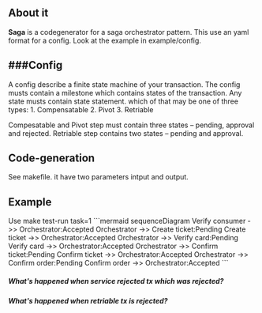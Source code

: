 <h2>About it</h2>
<b>Saga</b> is a codegenerator for a saga orchestrator pattern. This use an yaml format for a config. Look at the example in example/config.

<h2>###Config</h2>
A config describe a finite state machine of your transaction.
The config musts contain a milestone which contains states of the transaction.
Any state musts contain state statement.
which of that may be one of three types:
1. Compensatable 
2. Pivot
3. Retriable

Compesatable and Pivot step must contain three states – pending, approval and rejected.
Retriable step contains two states – pending and approval. 

<h2>Code-generation </h2>
See makefile.
it have two parameters intput and output.


<h2>Example</h2>
Use make test-run task=1
```mermaid
sequenceDiagram
  Verify consumer ->> Orchestrator:Accepted
  Orchestrator ->> Create ticket:Pending
  Create ticket ->> Orchestrator:Accepted
  Orchestrator ->> Verify card:Pending
  Verify card ->> Orchestrator:Accepted
  Orchestrator ->> Confirm ticket:Pending
  Confirm ticket ->> Orchestrator:Accepted
  Orchestrator ->> Confirm order:Pending
  Confirm order ->> Orchestrator:Accepted
```
<h5>What's happened when service rejected tx which was rejected?</h5>

<h5>What's happened when retriable tx is rejected?</h5>